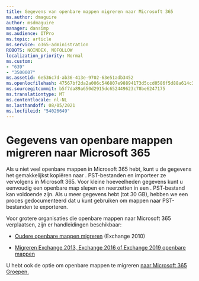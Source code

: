 ```yaml
---
title: Gegevens van openbare mappen migreren naar Microsoft 365
ms.author: dmaguire
author: msdmaguire
manager: dansimp
ms.audience: ITPro
ms.topic: article
ms.service: o365-administration
ROBOTS: NOINDEX, NOFOLLOW
localization_priority: Normal
ms.custom:
- "639"
- "3500007"
ms.assetid: 6e536c7d-ab36-413e-9702-63e51adb3452
ms.openlocfilehash: 47567bf2da2a006c546807e98894173d5ccd0586f5d88a614c31569cb3f462f9
ms.sourcegitcommit: b5f7da89a650d2915dc652449623c78be6247175
ms.translationtype: MT
ms.contentlocale: nl-NL
ms.lasthandoff: 08/05/2021
ms.locfileid: "54026649"
---
```

# <a name="migrate-public-folder-data-to-microsoft-365"></a>Gegevens van openbare mappen migreren naar Microsoft 365

Als u niet veel openbare mappen in Microsoft 365 hebt, kunt u de gegevens het gemakkelijkst kopiëren naar . PST-bestanden en importeer ze vervolgens in Microsoft 365. Voor kleine hoeveelheden gegevens kunt u eenvoudig een openbare map slepen en neerzetten in een . PST-bestand kan voldoende zijn. Als u meer gegevens hebt (tot 30 [](https://technet.microsoft.com/library/dn874017%28v=exchg.150%29.aspx) GB), hebben we een proces gedocumenteerd dat u kunt gebruiken om mappen naar PST-bestanden te exporteren.
  
Voor grotere organisaties die openbare mappen naar Microsoft 365 verplaatsen, zijn er handleidingen beschikbaar:
  
- [Oudere openbare mappen migreren](https://docs.microsoft.com/exchange/collaboration-exo/public-folders/batch-migration-of-legacy-public-folders) (Exchange 2010)

- [Migreren Exchange 2013, Exchange 2016 of Exchange 2019 openbare mappen](https://docs.microsoft.com/Exchange/collaboration/public-folders/migrate-to-exchange-online)

U hebt ook de optie om openbare mappen te migreren [naar Microsoft 365 Groepen.](https://docs.microsoft.com/exchange/collaboration-exo/public-folders/migrate-your-public-folders-to-microsoft-365-groups)
  